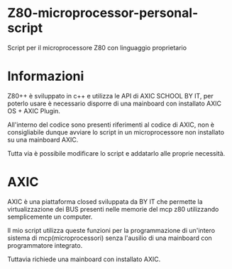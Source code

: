 # Z80-microprocessor-personal-script
Script per il microprocessore Z80 con linguaggio proprietario 


# Informazioni

Z80++ è sviluppato in c++ e utilizza le API di AXIC SCHOOL BY IT, per poterlo usare è necessario disporre di una
mainboard con installato AXIC OS + AXIC Plugin.

All'interno del codice sono presenti riferimenti al codice di AXIC, non è consigliabile dunque avviare lo script
in un microprocessore non installato su una mainboard AXIC.

Tutta via è possibile modificare lo script e addatarlo alle proprie necessità.


# AXIC

AXIC è una piattaforma closed sviluppata da BY IT che permette la virtualizzazione dei BUS presenti nelle 
memorie del mcp z80 utilizzando semplicemente un computer.

Il mio script utilizza queste funzioni per la programmazione di un'intero sistema di mcp(microprocessori)
senza l'ausilio di una mainboard con programmatore integrato.

Tuttavia richiede una mainboard con installato AXIC.
